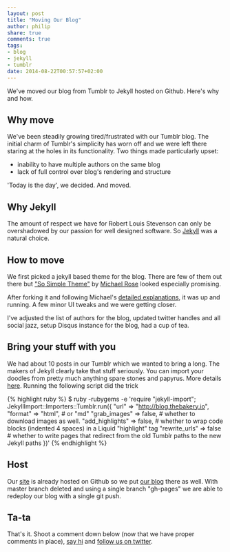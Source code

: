 ```yaml
---
layout: post
title: "Moving Our Blog"
author: philip
share: true
comments: true
tags:
- blog
- jekyll
- tumblr
date: 2014-08-22T00:57:57+02:00
---
```


We've moved our blog from Tumblr to Jekyll hosted on Github. Here's why and how.

## Why move

We've been steadily growing tired/frustrated with our Tumblr blog. The initial charm of Tumblr's simplicity has worn off and we were left there staring at the holes in its functionality. Two things made particularly upset:

- inability to have multiple authors on the same blog
- lack of full control over blog's rendering and structure

'Today is the day', we decided. And moved. 

## Why Jekyll

The amount of respect we have for Robert Louis Stevenson can only be overshadowed by our passion for well designed software. So [Jekyll](http://jekyllrb.com/) was a natural choice. 
 
## How to move

We first picked a jekyll based theme for the blog. There are few of them out there but ["So Simple Theme"](https://github.com/mmistakes/so-simple-theme) by [Michael Rose](http://mademistakes.com/about/) looked especially promising.

After forking it and following Michael's [detailed explanations](http://mmistakes.github.io/so-simple-theme/theme-setup/), it was up and running. A few minor UI tweaks and we were getting closer.

I've adjusted the list of authors for the blog, updated twitter handles and all social jazz, setup Disqus instance for the blog, had a cup of tea.

## Bring your stuff with you       

We had about 10 posts in our Tumblr which we wanted to bring a long. The makers of Jekyll clearly take that stuff seriously. You can import your doodles from pretty much anything spare stones and papyrus. More details [here](http://import.jekyllrb.com/). Running the following script did the trick   

{% highlight ruby %}
$ ruby -rubygems -e 'require "jekyll-import";
    JekyllImport::Importers::Tumblr.run({
      "url"            => "http://blog.thebakery.io",
      "format"         => "html", # or "md"
      "grab_images"    => false,  # whether to download images as well.
      "add_highlights" => false,  # whether to wrap code blocks (indented 4 spaces) in a Liquid "highlight" tag
      "rewrite_urls"   => false   # whether to write pages that redirect from the old Tumblr paths to the new Jekyll paths
    })'
{% endhighlight %}

## Host

Our [site](https://github.com/thebakeryio/thebakeryio.github.com) is already hosted on Github so we put [our blog](https://github.com/thebakeryio/blog) there as well. With master branch deleted and using a single branch "gh-pages" we are able to redeploy our blog with a single git push. 

## Ta-ta

That's it. Shoot a comment down below (now that we have proper comments in place), [say hi](mailto:hi@thebakery.io) and [follow us on twitter](http://twitter.com/bakeryhq). 